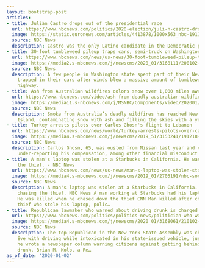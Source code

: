 ```yaml
---
layout: bootstrap-post
articles:
- title: Juliàn Castro drops out of the presidential race
  url: https://www.nbcnews.com/politics/2020-election/juli-n-castro-drops-out-presidential-race-n1109461
  image: https://static.euronews.com/articles/4413878/1000x563_nbc-191120-julian-castro-mn-1415_fe9e38ae3bdde4d3d12a68f076df74be.jpg
  source: NBC News
  description: Castro was the only Latino candidate in the Democratic primary field.
- title: 30-foot tumbleweed pileup traps cars, semi-truck on Washington highway
  url: https://www.nbcnews.com/news/us-news/30-foot-tumbleweed-pileup-traps-cars-semi-truck-washington-highway-n1109451
  image: https://media2.s-nbcnews.com/j/newscms/2020_01/3168111/200102-tumbleweed-pile-up-cs-853a_3b136dbb7e7021b7173603d406f204da.nbcnews-fp-1200-630.jpg
  source: NBC News
  description: A few people in Washington state spent part of their New Year's Eve
    trapped in their cars after winds blew a massive amount of tumbleweeds onto a
    highway.
- title: Ash from Australian wildfires colors snow over 1,000 miles away
  url: https://www.nbcnews.com/video/ash-from-deadly-australian-wildfire-mixes-with-snow-in-new-zealand-75947589862
  image: https://media11.s-nbcnews.com/j/MSNBC/Components/Video/202001/AUSTRALIA-BUSHFIRES.nbcnews-fp-1200-630.jpg
  source: NBC News
  description: Smoke from Australia’s deadly wildfires has reached New Zealand’s South
    Island, contaminating snow with ash and filling the skies with a yellow haze.
- title: Turkey arrests pilots over Carlos Ghosn's flight to Lebanon
  url: https://www.nbcnews.com/news/world/turkey-arrests-pilots-over-carlos-ghosn-s-flight-lebanon-n1109431
  image: https://media4.s-nbcnews.com/j/newscms/2019_51/3153241/191218-carlos-ghosn-al-0853_db66e6b98a08d8b5b374bbc708ae046b.nbcnews-fp-1200-630.jpg
  source: NBC News
  description: Carlos Ghosn, 65, was ousted from Nissan last year and charged with
    under-reporting his compensation, among other financial misconduct allegations.
- title: A man's laptop was stolen at a Starbucks in California. He was killed chasing
    the thief. - NBC News
  url: https://www.nbcnews.com/news/us-news/man-s-laptop-was-stolen-starbucks-california-he-was-killed-n1109416
  image: https://media4.s-nbcnews.com/j/newscms/2019_01/2705191/nbc-social-default_b6fa4fef0d31ca7e8bc7ff6d117ca9f4.nbcnews-fp-1200-630.png
  source: NBC News
  description: A man's laptop was stolen at a Starbucks in California. He was killed
    chasing the thief. NBC News A man working at Starbucks had his laptop stolen.
    He was killed when he chased down the thief CNN Man killed after chasing down
    thief who stole his laptop, polic…
- title: Republican lawmaker who warned about driving drunk is charged with it
  url: https://www.nbcnews.com/politics/politics-news/politician-who-warned-about-driving-drunk-charged-it-n1109441
  image: https://media4.s-nbcnews.com/j/newscms/2020_01/3168061/210102-brian-kolb-cover-mn-0830_589951dad828a52d7aa3f72005210c29.nbcnews-fp-1200-630.jpg
  source: NBC News
  description: The top Republican in the New York State Assembly was charged New Year's
    Eve with driving while intoxicated in his state-issued vehicle, just a week after
    he wrote a newspaper column warning citizens against getting behind the wheel
    drunk. Brian M. Kolb, a Re…
as_of_date: '2020-01-02'
---
```


